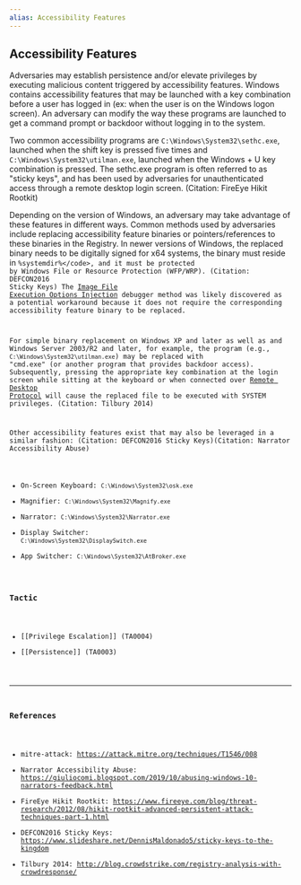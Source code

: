 ```yaml
---
alias: Accessibility Features
---
```


## Accessibility Features

Adversaries may establish persistence and/or elevate privileges by executing malicious content triggered by accessibility features. Windows contains accessibility features that may be launched with a key combination before a user has logged in (ex: when the user is on the Windows logon screen). An adversary can modify the way these programs are launched to get a command prompt or backdoor without logging in to the system.

Two common accessibility programs are <code>C:\Windows\System32\sethc.exe</code>, launched when the shift key is pressed five times and <code>C:\Windows\System32\utilman.exe</code>, launched when the Windows + U key combination is pressed. The sethc.exe program is often referred to as "sticky keys", and has been used by adversaries for unauthenticated access through a remote desktop login screen. (Citation: FireEye Hikit Rootkit)

Depending on the version of Windows, an adversary may take advantage of these features in different ways. Common methods used by adversaries include replacing accessibility feature binaries or pointers/references to these binaries in the Registry. In newer versions of Windows, the replaced binary needs to be digitally signed for x64 systems, the binary must reside in <code>%systemdir%\</code>, and it must be protected by Windows File or Resource Protection (WFP/WRP). (Citation: DEFCON2016 Sticky Keys) The [Image File Execution Options Injection](https://attack.mitre.org/techniques/T1546/012) debugger method was likely discovered as a potential workaround because it does not require the corresponding accessibility feature binary to be replaced.

For simple binary replacement on Windows XP and later as well as and Windows Server 2003/R2 and later, for example, the program (e.g., <code>C:\Windows\System32\utilman.exe</code>) may be replaced with "cmd.exe" (or another program that provides backdoor access). Subsequently, pressing the appropriate key combination at the login screen while sitting at the keyboard or when connected over [Remote Desktop Protocol](https://attack.mitre.org/techniques/T1021/001) will cause the replaced file to be executed with SYSTEM privileges. (Citation: Tilbury 2014)

Other accessibility features exist that may also be leveraged in a similar fashion: (Citation: DEFCON2016 Sticky Keys)(Citation: Narrator Accessibility Abuse)

* On-Screen Keyboard: <code>C:\Windows\System32\osk.exe</code>
* Magnifier: <code>C:\Windows\System32\Magnify.exe</code>
* Narrator: <code>C:\Windows\System32\Narrator.exe</code>
* Display Switcher: <code>C:\Windows\System32\DisplaySwitch.exe</code>
* App Switcher: <code>C:\Windows\System32\AtBroker.exe</code>


### Tactic

- [[Privilege Escalation]] (TA0004)
- [[Persistence]] (TA0003)


---
### References

- mitre-attack: https://attack.mitre.org/techniques/T1546/008
- Narrator Accessibility Abuse: https://giuliocomi.blogspot.com/2019/10/abusing-windows-10-narrators-feedback.html
- FireEye Hikit Rootkit: https://www.fireeye.com/blog/threat-research/2012/08/hikit-rootkit-advanced-persistent-attack-techniques-part-1.html
- DEFCON2016 Sticky Keys: https://www.slideshare.net/DennisMaldonado5/sticky-keys-to-the-kingdom
- Tilbury 2014: http://blog.crowdstrike.com/registry-analysis-with-crowdresponse/
